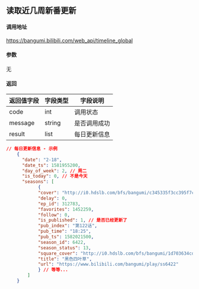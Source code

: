 ## 读取近几周新番更新

#### 调用地址

https://bangumi.bilibili.com/web_api/timeline_global

#### 参数

无

#### 返回

|返回值字段|字段类型|字段说明|
|----------|--------|--------|
|code|int|调用状态|
|message|string|是否调用成功|
|result|list|每日更新信息|

```json
// 每日更新信息 - 示例
    {
      "date": "2-18",
      "date_ts": 1581955200,
      "day_of_week": 2, // 周二
      "is_today": 0, // 不是今天
      "seasons": [
            {
            "cover": "http://i0.hdslb.com/bfs/bangumi/c345335f3cc395f7cfbe7e7e0a4913f9b1671fe2.jpg",
            "delay": 0,
            "ep_id": 312783,
            "favorites": 1452259,
            "follow": 0,
            "is_published": 1, // 是否已经更新了
            "pub_index": "第122话",
            "pub_time": "18:25",
            "pub_ts": 1582021500,
            "season_id": 6422,
            "season_status": 13,
            "square_cover": "http://i0.hdslb.com/bfs/bangumi/1d703634cd3ee35b625bf882f27289db301cae63.jpg",
            "title": "黑色四叶草",
            "url": "https://www.bilibili.com/bangumi/play/ss6422"
            } // 等等...
        ]
    }
```
